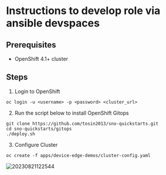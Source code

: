 # Instructions to develop role via ansible devspaces

## Prerequisites
* OpenShift 4.1+ cluster

## Steps

1. Login to OpenShift
```
oc login -u <username> -p <password> <cluster_url>
```

2. Run the script below to install OpenShift Gitops
```
git clone https://github.com/tosin2013/sno-quickstarts.git
cd sno-quickstarts/gitops
./deploy.sh
```

3. Configure Cluster 
```
oc create -f apps/device-edge-demos/cluster-config.yaml
```

![20230821122544](https://i.imgur.com/SALDxq0.png)